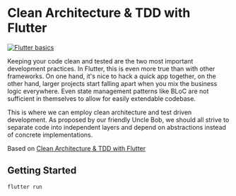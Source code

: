 # Clean Architecture & TDD with Flutter

[![Flutter basics](https://github.com/RazvanRauta/clean_architecture_flutter/actions/workflows/main.yml/badge.svg)](https://github.com/RazvanRauta/clean_architecture_flutter/actions/workflows/main.yml)

Keeping your code clean and tested are the two most important development practices. 
In Flutter, this is even more true than with other frameworks. On one hand, it's nice 
to hack a quick app together, on the other hand, larger projects start falling apart 
when you mix the business logic everywhere. Even state management patterns like BLoC 
are not sufficient in themselves to allow for easily extendable codebase.

This is where we can employ clean architecture and test driven development. As 
proposed by our friendly Uncle Bob, we should all strive to separate code into 
independent layers and depend on abstractions instead of concrete implementations.

Based on [Clean Architecture & TDD with Flutter](https://resocoder.com/flutter-clean-architecture-tdd/)

## Getting Started

`flutter run`
